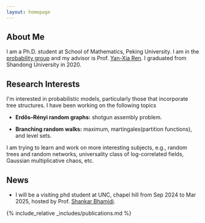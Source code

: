 ```yaml
---
layout: homepage
---
```


## About Me
I am a Ph.D. student at School of Mathematics, Peking University. I am in the [probability group](https://pkuprobability.com) and my advisor is Prof. [Yan-Xia Ren](https://www.math.pku.edu.cn/teachers/renyx/indexE.htm). I graduated from Shandong University in 2020. 

## Research Interests

I'm interested in probabilistic models, particularly those that incorporate tree structures. I have been working on the following topics 

- **Erdős–Rényi random graphs:** shotgun assembly problem.

- **Branching random walks:** maximum, martingales(partition functions), and level sets.

I am trying to learn and work on more interesting subjects, e.g., random trees and random networks, universality class of log-correlated fields, Gaussian multiplicative chaos, etc.

## News
- I will be a visiting phd student at UNC, chapel hill from Sep 2024 to Mar 2025, hosted by Prof. [Shankar Bhamidi](https://shankarbhamidi.web.unc.edu). 

 {% include_relative _includes/publications.md %}


